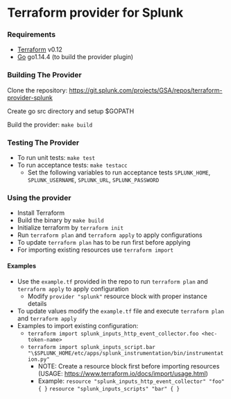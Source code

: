 # **Terraform provider for Splunk**


### Requirements

-	[Terraform](https://www.terraform.io/downloads.html) v0.12
-	[Go](https://golang.org/doc/install) go1.14.4 (to build the provider plugin)

### Building The Provider

Clone the repository: https://git.splunk.com/projects/GSA/repos/terraform-provider-splunk

Create go src directory and setup $GOPATH

Build the provider: `make build`

### Testing The Provider
* To run unit tests: `make test`
* To run acceptance tests: `make testacc`
  * Set the following variables to run acceptance tests `SPLUNK_HOME`, `SPLUNK_USERNAME`, `SPLUNK_URL`, `SPLUNK_PASSWORD`

### Using the provider

* Install Terraform
* Build the binary by `make build`
* Initialize terraform by `terraform init`
* Run `terraform plan` and `terraform apply` to apply configurations
* To update `terraform plan` has to be run first before applying
* For importing existing resources use `terraform import`

#### Examples
* Use the `example.tf` provided in the repo to run `terraform plan` and `terraform apply` to apply configuration
  * Modify `provider "splunk"` resource block with proper instance details
* To update values modify the `example.tf` file and execute `terraform plan` and `terraform apply`
* Examples to import existing configuration:
  * `terraform import splunk_inputs_http_event_collector.foo <hec-token-name>`
  * `terraform import splunk_inputs_script.bar "\$SPLUNK_HOME/etc/apps/splunk_instrumentation/bin/instrumentation.py"`
    * NOTE: Create a resource block first before importing resources (USAGE: https://www.terraform.io/docs/import/usage.html)
    * Example: `resource "splunk_inputs_http_event_collector" "foo" { }`
    `resource "splunk_inputs_scripts" "bar" { }`
